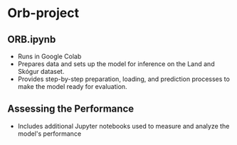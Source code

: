 # Orb-project

## ORB.ipynb

- Runs in Google Colab
- Prepares data and sets up the model for inference on the Land and Skógur dataset.
- Provides step-by-step preparation, loading, and prediction processes to make the model ready for evaluation.

## Assessing the Performance

- Includes additional Jupyter notebooks used to measure and analyze the model's performance
